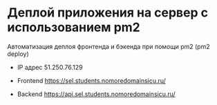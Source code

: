 # Деплой приложения на сервер с использованием pm2

Автоматизация деплоя фронтенда и бэкенда при помощи pm2 (pm2 deploy)

* IP адрес 51.250.76.129

* Frontend https://sel.students.nomoredomainsicu.ru/

* Backend https://api.sel.students.nomoredomainsicu.ru/
